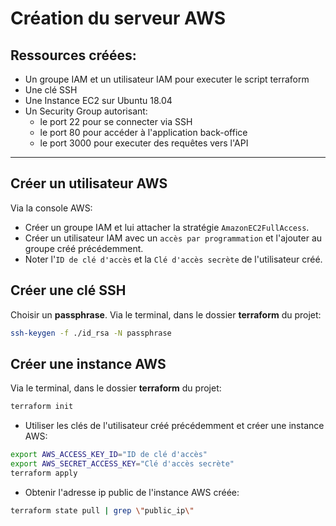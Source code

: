 # Création du serveur AWS

## Ressources créées:

- Un groupe IAM et un utilisateur IAM pour executer le script terraform
- Une clé SSH
- Une Instance EC2 sur Ubuntu 18.04
- Un Security Group autorisant:
  - le port 22 pour se connecter via SSH
  - le port 80 pour accéder à l'application back-office
  - le port 3000 pour executer des requêtes vers l'API

---

## Créer un utilisateur AWS
Via la console AWS:
- Créer un groupe IAM et lui attacher la stratégie `AmazonEC2FullAccess`.
- Créer un utilisateur IAM avec un `accès par programmation` et l'ajouter au groupe créé précédemment.
- Noter l'`ID de clé d'accès` et la `Clé d'accès secrète` de l'utilisateur créé.

## Créer une clé SSH
Choisir un __passphrase__. Via le terminal, dans le dossier __terraform__  du projet:
```sh
ssh-keygen -f ./id_rsa -N passphrase
```

## Créer une instance AWS

Via le terminal, dans le dossier __terraform__ du projet:
```sh
terraform init
```
- Utiliser les clés de l'utilisateur créé précédemment et créer une instance AWS:
```sh
export AWS_ACCESS_KEY_ID="ID de clé d'accès"
export AWS_SECRET_ACCESS_KEY="Clé d'accès secrète"
terraform apply
```

- Obtenir l'adresse ip public de l'instance AWS créée:
```sh
terraform state pull | grep \"public_ip\"
```

